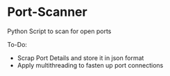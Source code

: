 # Port-Scanner
Python Script to scan for open ports 

To-Do:

* Scrap Port Details and store it in json format
* Apply multithreading to fasten up port connections
